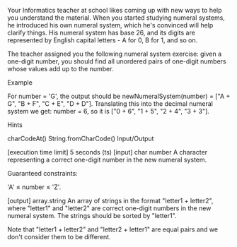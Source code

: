 Your Informatics teacher at school likes coming up with new ways to help you understand the material. When you started studying numeral systems, he introduced his own numeral system, which he's convinced will help clarify things. His numeral system has base 26, and its digits are represented by English capital letters - A for 0, B for 1, and so on.

The teacher assigned you the following numeral system exercise: given a one-digit number, you should find all unordered pairs of one-digit numbers whose values add up to the number.

Example

For number = 'G', the output should be newNumeralSystem(number) = ["A + G", "B + F", "C + E", "D + D"].
Translating this into the decimal numeral system we get: number = 6, so it is ["0 + 6", "1 + 5", "2 + 4", "3 + 3"].

Hints

charCodeAt()
String.fromCharCode()
Input/Output

[execution time limit] 5 seconds (ts)
[input] char number
A character representing a correct one-digit number in the new numeral system.

Guaranteed constraints:

'A' ≤ number ≤ 'Z'.

[output] array.string
An array of strings in the format "letter1 + letter2", where "letter1" and "letter2" are correct one-digit numbers in the new numeral system. The strings should be sorted by "letter1".

Note that "letter1 + letter2" and "letter2 + letter1" are equal pairs and we don't consider them to be different.
